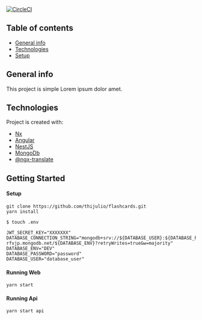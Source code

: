 [![CircleCI](https://circleci.com/gh/thijulio/flashcards.svg?style=shield&circle-token=06fe902b3c1027a9f497e4b00631a040b3fe93a7)](https://app.circleci.com/pipelines/github/thijulio)


## Table of contents
* [General info](#general-info)
* [Technologies](#technologies)
* [Setup](#setup)



## General info
This project is simple Lorem ipsum dolor amet.
	
## Technologies
Project is created with:
* [Nx](https://nrwl.io/nx)
* [Angular](https://angular.io/)
* [NestJS](https://docs.nestjs.com/)
* [MongoDb](https://docs.mongodb.com/)
* [@ngx-translate](https://github.com/ngx-translate/core)



## Getting Started

#### Setup
```
git clone https://github.com/thijulio/flashcards.git
yarn install

$ touch .env

JWT_SECRET_KEY="XXXXXXX"
DATABASE_CONNECTION_STRING="mongodb+srv://${DATABASE_USER}:${DATABASE_PASSWORD}@cluster0-rfvjp.mongodb.net/${DATABASE_ENV}?retryWrites=true&w=majority"
DATABASE_ENV="DEV"
DATABASE_PASSWORD="password"
DATABASE_USER="database_user"

```

#### Running Web
```
yarn start
```

#### Running Api
```
yarn start api
```